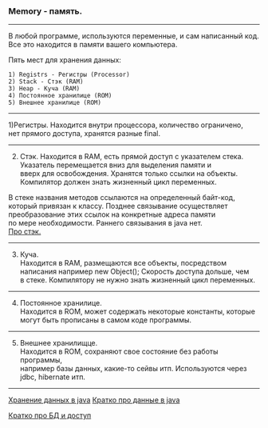 ### Memory - память.
- - -
В любой программе, используются переменные, и сам написанный код.  
Все это находится в памяти вашего компьютера.  

Пять мест для хранения данных:  

    1) Registrs - Регистры (Processor)
    2) Stack - Стэк (RAM)
    3) Heap - Куча (RAM)
    4) Постоянное хранилице (ROM)
    5) Внешнее хранилице (ROM)
    
- - -
1)Регистры.
Находится внутри процессора, количество ограничено,  
нет прямого доступа, хранятся разные final.  
- - -
2) Стэк.
Находится в RAM, есть прямой доступ с указателем стека.  
Указатель перемещается вниз для выделения памяти и  
вверх для освобождения. Хранятся только ссылки на объекты.  
Компилятор должен знать жизненный цикл переменных.  

В стеке названия методов ссылаются на определенный байт-код,  
который привязан к классу. Позднее связывание осуществляет  
преобразование этих ссылок на конкретные адреса памяти  
по мере необходимости. Раннего связывания в java нет.  
[Про стэк.](https://javatalks.ru/topics/12399)
- - -
3) Куча.  
Находится в RAM, размещаются все объекты, посредством
написания например new Object(); Скорость доступа дольше, чем  
в стеке. Компилятору не нужно знать жизненный цикл переменных.  
- - -
4) Постоянное хранилице.  
Находится в ROM, может содержать некоторые константы, которые  
могут быть прописаны в самом коде программы.  
- - -
5) Внешнее хранилищце.  
Находится в ROM, сохраняют свое состояние без работы программы,  
например базы данных, какие-то сейвы итп. Используются через  
jdbc, hibernate итп.  
- - -
[Хранение данных в java](https://proft.me/2014/06/7/kak-java-hranit-dannye-v-pamyati/)
[Кратко про данные в java](http://www.quizful.net/interview/java/data-store-methods)

[Кратко про БД и доступ](http://www.berdaflex.com/ru/java/articles/using_hibernate_java_persistence/ar01s01.html)

